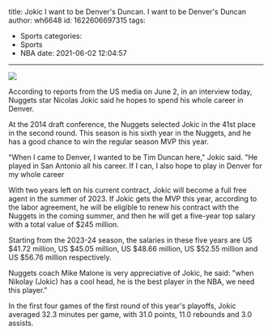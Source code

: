 title: Jokic  I want to be Denver's Duncan. I want to be Denver's Duncan
author: wh6648
id: 1622606697315
tags: 
- Sports
categories: 
- Sports
- NBA
date: 2021-06-02 12:04:57
---
![](https://p9.itc.cn/q_70/images01/20210602/2f685ef66a8d4c10847baa81882affc1.jpeg)


According to reports from the US media on June 2, in an interview today, Nuggets star Nicolas Jokic said he hopes to spend his whole career in Denver.

At the 2014 draft conference, the Nuggets selected Jokic in the 41st place in the second round. This season is his sixth year in the Nuggets, and he has a good chance to win the regular season MVP this year.

"When I came to Denver, I wanted to be Tim Duncan here," Jokic said. "He played in San Antonio all his career. If I can, I also hope to play in Denver for my whole career

With two years left on his current contract, Jokic will become a full free agent in the summer of 2023. If Jokic gets the MVP this year, according to the labor agreement, he will be eligible to renew his contract with the Nuggets in the coming summer, and then he will get a five-year top salary with a total value of $245 million.

Starting from the 2023-24 season, the salaries in these five years are US $41.72 million, US $45.05 million, US $48.66 million, US $52.55 million and US $56.76 million respectively.

Nuggets coach Mike Malone is very appreciative of Jokic, he said: "when Nikolay (Jokic) has a cool head, he is the best player in the NBA, we need this player."

In the first four games of the first round of this year's playoffs, Jokic averaged 32.3 minutes per game, with 31.0 points, 11.0 rebounds and 3.0 assists.

